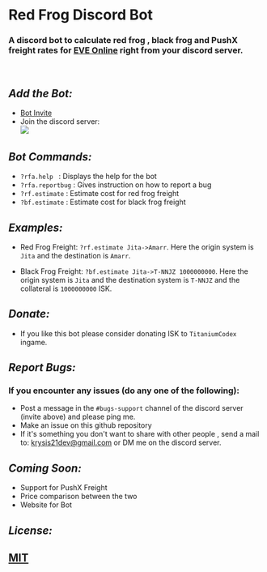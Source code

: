 # Red Frog Discord Bot
### A discord bot to calculate red frog , black frog and PushX freight rates for [EVE Online](https://eveonline.com) right from your discord server.
<br>

## *Add the Bot:*
- [Bot Invite](https://discord.com/api/oauth2/authorize?client_id=746789454118649877&permissions=84992&scope=bot)
- Join the discord server:  
[![](https://discordapp.com/api/guilds/746965559958044823/embed.png?style=banner2)](https://discord.gg/FCUEHfK)

## *Bot Commands:*
- `?rfa.help ` : Displays the help for the bot
- `?rfa.reportbug` : Gives instruction on how to report a bug
- `?rf.estimate` : Estimate cost for red frog freight
- `?bf.estimate` : Estimate cost for black frog freight

## *Examples:*
- Red Frog Freight: `?rf.estimate Jita->Amarr`. Here the origin system is `Jita` and the destination is `Amarr`.

- Black Frog Freight: `?bf.estimate Jita->T-NNJZ 1000000000`. Here the origin system is `Jita` and the destination system is `T-NNJZ` and the collateral is `1000000000` ISK.


## *Donate:*
- If you like this bot please consider donating ISK to `TitaniumCodex` ingame.

## *Report Bugs:*
### If you encounter any issues (do any one of the following):
- Post a message in the `#bugs-support` channel of the discord server (invite above) and please ping me.
- Make an issue on this github repository
- If it's something you don't want to share with other people , send a mail to: krysis21dev@gmail.com or DM me on the discord server. 

## *Coming Soon:*
- Support for PushX Freight
- Price comparison between the two
- Website for Bot

## *License:*
## [MIT](https://choosealicense.com/licenses/mit/)

